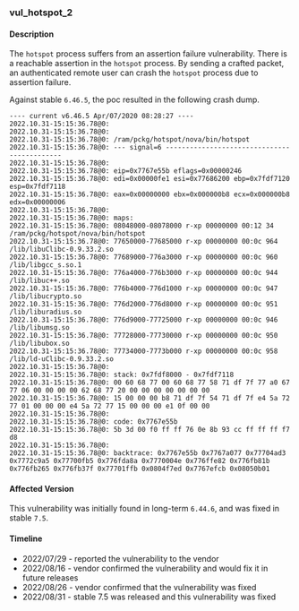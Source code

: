### vul_hotspot_2

#### Description

The `hotspot` process suffers from an assertion failure vulnerability. There is a reachable assertion in the `hotspot` process. By sending a crafted packet, an authenticated remote user can crash the `hotspot` process due to assertion failure.

Against stable `6.46.5`, the poc resulted in the following crash dump.

```shell
---- current v6.46.5 Apr/07/2020 08:28:27 ----
2022.10.31-15:15:36.78@0: 
2022.10.31-15:15:36.78@0: 
2022.10.31-15:15:36.78@0: /ram/pckg/hotspot/nova/bin/hotspot
2022.10.31-15:15:36.78@0: --- signal=6 --------------------------------------------
2022.10.31-15:15:36.78@0: 
2022.10.31-15:15:36.78@0: eip=0x7767e55b eflags=0x00000246
2022.10.31-15:15:36.78@0: edi=0x00000fe1 esi=0x77686200 ebp=0x7fdf7120 esp=0x7fdf7118
2022.10.31-15:15:36.78@0: eax=0x00000000 ebx=0x000000b8 ecx=0x000000b8 edx=0x00000006
2022.10.31-15:15:36.78@0: 
2022.10.31-15:15:36.78@0: maps:
2022.10.31-15:15:36.78@0: 08048000-08078000 r-xp 00000000 00:12 34         /ram/pckg/hotspot/nova/bin/hotspot
2022.10.31-15:15:36.78@0: 77650000-77685000 r-xp 00000000 00:0c 964        /lib/libuClibc-0.9.33.2.so
2022.10.31-15:15:36.78@0: 77689000-776a3000 r-xp 00000000 00:0c 960        /lib/libgcc_s.so.1
2022.10.31-15:15:36.78@0: 776a4000-776b3000 r-xp 00000000 00:0c 944        /lib/libuc++.so
2022.10.31-15:15:36.78@0: 776b4000-776d1000 r-xp 00000000 00:0c 947        /lib/libucrypto.so
2022.10.31-15:15:36.78@0: 776d2000-776d8000 r-xp 00000000 00:0c 951        /lib/liburadius.so
2022.10.31-15:15:36.78@0: 776d9000-77725000 r-xp 00000000 00:0c 946        /lib/libumsg.so
2022.10.31-15:15:36.78@0: 77728000-77730000 r-xp 00000000 00:0c 950        /lib/libubox.so
2022.10.31-15:15:36.78@0: 77734000-7773b000 r-xp 00000000 00:0c 958        /lib/ld-uClibc-0.9.33.2.so
2022.10.31-15:15:36.78@0: 
2022.10.31-15:15:36.78@0: stack: 0x7fdf8000 - 0x7fdf7118 
2022.10.31-15:15:36.78@0: 00 60 68 77 00 60 68 77 58 71 df 7f 77 a0 67 77 06 00 00 00 00 62 68 77 20 00 00 00 00 00 00 00 
2022.10.31-15:15:36.78@0: 15 00 00 00 b8 71 df 7f 54 71 df 7f e4 5a 72 77 01 00 00 00 e4 5a 72 77 15 00 00 00 e1 0f 00 00 
2022.10.31-15:15:36.78@0: 
2022.10.31-15:15:36.78@0: code: 0x7767e55b
2022.10.31-15:15:36.78@0: 5b 3d 00 f0 ff ff 76 0e 8b 93 cc ff ff ff f7 d8 
2022.10.31-15:15:36.78@0: 
2022.10.31-15:15:36.78@0: backtrace: 0x7767e55b 0x7767a077 0x77704ad3 0x7772c9a5 0x77700fb5 0x776fda8a 0x7770004e 0x776ffe82 0x776fb81b 0x776fb265 0x776fb37f 0x77701ffb 0x0804f7ed 0x7767efcb 0x08050b01
```

#### Affected Version

This vulnerability was initially found in long-term  `6.44.6`, and was fixed in stable `7.5`.

#### Timeline

+ 2022/07/29 - reported the vulnerability to the vendor
+ 2022/08/16 - vendor confirmed the vulnerability and would fix it in future releases
+ 2022/08/26 - vendor confirmed that the vulnerability was fixed
+ 2022/08/31 - stable 7.5 was released and this vulnerability was fixed
